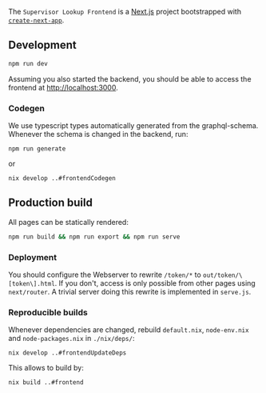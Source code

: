 The `Supervisor Lookup Frontend` is a [Next.js](https://nextjs.org/) project bootstrapped with [`create-next-app`](https://github.com/vercel/next.js/tree/canary/packages/create-next-app).

## Development

```bash
npm run dev
```

Assuming you also started the backend, you should be able to access the frontend at [http://localhost:3000](http://localhost:3000).

### Codegen

We use typescript types automatically generated from the graphql-schema. Whenever the schema is changed in the backend, run:

```
npm run generate
```
or
```
nix develop ..#frontendCodegen
```

## Production build

All pages can be statically rendered:

```bash
npm run build && npm run export && npm run serve
```

### Deployment

You should configure the Webserver to rewrite `/token/*` to `out/token/\[token\].html`.
If you don't, access is only possible from other pages using `next/router`.
A trivial server doing this rewrite is implemented in `serve.js`.

### Reproducible builds

Whenever dependencies are changed, rebuild `default.nix`,  `node-env.nix` and  `node-packages.nix` in `./nix/deps/`:

```
nix develop ..#frontendUpdateDeps
```

This allows to build by:

```
nix build ..#frontend
```
